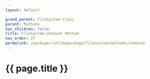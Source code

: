 ```yaml
---
layout: default

grand_parent: FileSystem Class
parent: Methods
has_children: false
title: FileSystem.Unmount Method
nav_order: 27
permalink: /package/runtimepackage/filesystem/methods/unmount
---
```

# {{ page.title }}